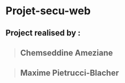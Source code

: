 # Projet-secu-web

## Project realised by : 
> ## Chemseddine Ameziane

> ## Maxime Pietrucci-Blacher
